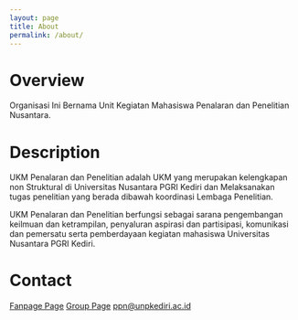 ```yaml
---
layout: page
title: About
permalink: /about/
---
```


Overview
========
Organisasi Ini Bernama Unit Kegiatan Mahasiswa Penalaran dan Penelitian Nusantara.

Description
===========
UKM Penalaran dan Penelitian adalah UKM yang merupakan kelengkapan non Struktural di Universitas Nusantara PGRI Kediri dan Melaksanakan tugas penelitian yang berada dibawah koordinasi Lembaga Penelitian.

UKM Penalaran dan Penelitian berfungsi sebagai sarana pengembangan keilmuan dan ketrampilan, penyaluran aspirasi dan partisipasi, komunikasi dan pemersatu serta pemberdayaan kegiatan mahasiswa Universitas Nusantara PGRI Kediri.

Contact
=======
[Fanpage Page][fanpage]
[Group Page][group]
ppn@unpkediri.ac.id


[fanpage]: http://https://www.facebook.com/ukm.ppn.unpkediri
[group]: https://www.facebook.com/groups/446320655454046/